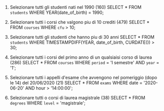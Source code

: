 1.  Selezionare tutti gli studenti nati nel 1990 (160)
SELECT * FROM `students` WHERE YEAR(date_of_birth) = 1990;

2. Selezionare tutti i corsi che valgono piu di 10 crediti (479)
SELECT * FROM `courses` WHERE `cfu` > 10;

3. Selezionare tutti gli studenti che hanno piu di 30 anni 
SELECT * FROM `students` WHERE TIMESTAMPDIFF(YEAR, date_of_birth, CURDATE()) > 30;

4. Selezionare tutti i corsi del primo anno di un qualsiaisi corso di laurea (286)
SELECT * FROM `courses` WHERE `period` = 'I semestre' AND `year` = '1';

5. Selezionare tutti i appelli d'esame che avvengono nel pomeriggio (dopo le 14) del 20/06/2020 (21)
SELECT * FROM `exams` WHERE date = '2020-06-20' AND hour > '14:00:00';

6. Selezionare tutti o corsi di laurea magistrale (38)
SELECT * FROM `degrees` WHERE `level` = 'magistrale';
